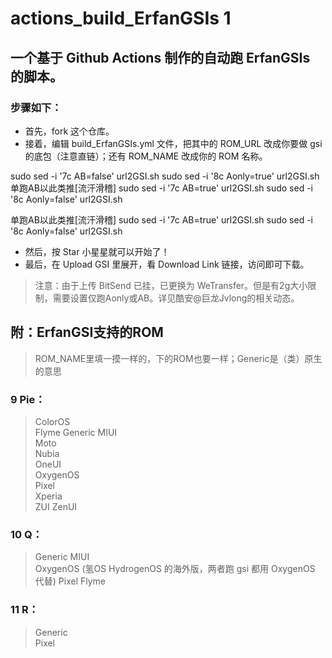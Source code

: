 # actions_build_ErfanGSIs  1

## 一个基于 Github Actions 制作的自动跑 ErfanGSIs 的脚本。 
### 步骤如下： 
- 首先，fork 这个仓库。 
- 接着，编辑 build_ErfanGSIs.yml 文件，把其中的 ROM_URL 改成你要做 gsi 的底包（注意直链）；还有 ROM_NAME 改成你的 ROM 名称。 

sudo sed -i '7c AB=false' url2GSI.sh
sudo sed -i '8c Aonly=true' url2GSI.sh
单跑AB以此类推[流汗滑稽]
sudo sed -i '7c AB=true' url2GSI.sh
sudo sed -i '8c Aonly=false' url2GSI.sh

单跑AB以此类推[流汗滑稽]
sudo sed -i '7c AB=true' url2GSI.sh
sudo sed -i '8c Aonly=false' url2GSI.sh
- 然后，按 Star 小星星就可以开始了！ 
- 最后，在 Upload GSI 里展开，看 Download Link 链接，访问即可下载。 

> 注意：由于上传 BitSend 已挂，已更换为 WeTransfer。但是有2g大小限制，需要设置仅跑Aonly或AB。详见酷安@巨龙Jvlong的相关动态。

## 附：ErfanGSI支持的ROM ##
> ROM_NAME里填一摸一样的，下的ROM也要一样；Generic是（类）原生的意思
### 9 Pie： ### 
> ColorOS	
Flyme
Generic
MIUI	
Moto	
Nubia	
OneUI	
OxygenOS	
Pixel	
Xperia	
ZUI	
ZenUI
### 10 Q： ###
> Generic
MIUI	
OxygenOS (氢OS HydrogenOS 的海外版，两者跑 gsi 都用 OxygenOS 代替)
Pixel
Flyme
### 11 R： ##
> Generic	
Pixel
